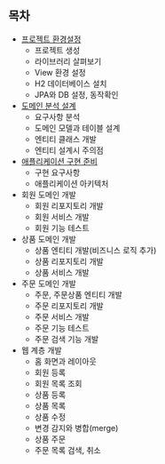 
## 목차

- [프로젝트 환경설정](https://github.com/jeongwon-iee/TIL/blob/master/%EC%8A%A4%ED%94%84%EB%A7%81%20%EB%B6%80%ED%8A%B8%EC%99%80%20JPA%20%ED%99%9C%EC%9A%A9/01.%20%ED%94%84%EB%A1%9C%EC%A0%9D%ED%8A%B8%20%ED%99%98%EA%B2%BD%20%EC%84%A4%EC%A0%95.md)
    - 프로젝트 생성
    - 라이브러리 살펴보기
    - View 환경 설정
    - H2 데이터베이스 설치
    - JPA와 DB 설정, 동작확인
- [도메인 분석 설계](https://github.com/jeongwon-iee/TIL/blob/master/%EC%8A%A4%ED%94%84%EB%A7%81%20%EB%B6%80%ED%8A%B8%EC%99%80%20JPA%20%ED%99%9C%EC%9A%A9/02.%20%EB%8F%84%EB%A9%94%EC%9D%B8%20%EB%B6%84%EC%84%9D%20%EC%84%A4%EA%B3%84.md)
    - 요구사항 분석
    - 도메인 모델과 테이블 설계
    - 엔티티 클래스 개발
    - 엔티티 설계시 주의점
- [애플리케이션 구현 준비](https://github.com/jeongwon-iee/TIL/blob/master/%EC%8A%A4%ED%94%84%EB%A7%81%20%EB%B6%80%ED%8A%B8%EC%99%80%20JPA%20%ED%99%9C%EC%9A%A9/03.%20%EC%95%A0%ED%94%8C%EB%A6%AC%EC%BC%80%EC%9D%B4%EC%85%98%20%EA%B5%AC%ED%98%84%20%EC%A4%80%EB%B9%84.md)
    - 구현 요구사항
    - 애플리케이션 아키텍처
- 회원 도메인 개발
    - 회원 리포지토리 개발
    - 회원 서비스 개발
    - 회원 기능 테스트
- 상품 도메인 개발
    - 상품 엔티티 개발(비즈니스 로직 추가)
    - 상품 리포지토리 개발
    - 상품 서비스 개발
- 주문 도메인 개발
    - 주문, 주문상품 엔티티 개발
    - 주문 리포지토리 개발
    - 주문 서비스 개발
    - 주문 기능 테스트
    - 주문 검색 기능 개발
- 웹 계층 개발
    - 홈 화면과 레이아웃
    - 회원 등록
    - 회원 목록 조회
    - 상품 등록
    - 상품 목록
    - 상품 수정
    - 변경 감지와 병합(merge)
    - 상품 주문
    - 주문 목록 검색, 취소
